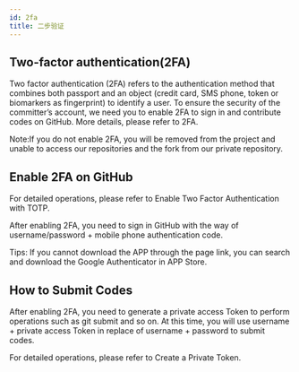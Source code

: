 ```yaml
---
id: 2fa
title: 二步验证
---
```


## Two-factor authentication(2FA)

Two factor authentication (2FA) refers to the authentication method that combines both passport and an object (credit card, SMS phone, token or biomarkers as fingerprint) to identify a user. To ensure the security of the committer’s account, we need you to enable 2FA to sign in and contribute codes on GitHub. More details, please refer to 2FA.

Note:If you do not enable 2FA, you will be removed from the project and unable to access our repositories and the fork from our private repository.

## Enable 2FA on GitHub

For detailed operations, please refer to Enable Two Factor Authentication with TOTP.

After enabling 2FA, you need to sign in GitHub with the way of username/password + mobile phone authentication code.

Tips: If you cannot download the APP through the page link, you can search and download the Google Authenticator in APP Store.

## How to Submit Codes

After enabling 2FA, you need to generate a private access Token to perform operations such as git submit and so on. At this time, you will use username + private access Token in replace of username + password to submit codes.

For detailed operations, please refer to Create a Private Token.
